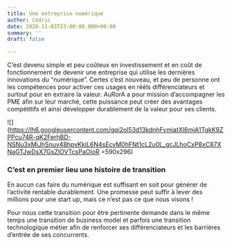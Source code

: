 ```yaml
---
title: Une entreprise numérique
author: Cédric
date: 2020-11-03T23:00:00.000+00:00
summary: ''
draft: false

---
```

C’est devenu simple et peu coûteux en investissement et en coût de fonctionnement de devenir une entreprise qui utilise les dernières innovations du “numérique”. Certes c’est nouveau, et peu de personne ont les compétences pour activer ces usages en rééls différenciateurs et surtout pour en extraire la valeur. AuRorA a pour mission d’accompagner les PME afin sur leur marché, cette puissance peut créer des avantages compétitifs et ainsi développer durablement de la valeur pour ses clients.

![](https://lh6.googleusercontent.com/gqi2ol53d13kdnhFvmiatXl6mjA1TgkK9ZPPcu74R-qK2FerhBD-NSNu3xMiJhSnuv48hpvKkiL6N4sEcvM0hFNt1cL2u0L_gcJLhoCxP8xC87XNaGTJwDsX7GsZIOVTcsPaOIoR =590x296)

### C’est en premier lieu une histoire de transition

En aucun cas faire du numérique est suffisant en soit pour générer de l’activité rentable durablement. Une promesse peut suffir à lever des millions pour une start up, mais ce n’est pas ce que nous visons !

Pour nous cette transition pour être pertinente demande dans le même temps une transition de business model et parfois une transition technologique métier afin de renforcer ses différenciateurs et les barrières d’entrée de ses concurrents.